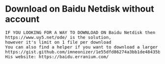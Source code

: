 # Download on Baidu Netdisk without account
<pre>IF YOU LOOKING FOR A WAY TO DOWNLOAD ON Baidu Netdisk then
https://www.uy5.net/ode/ is the solution,
however it's limit on 1 file per download
You can also find a helper if you want to download a larger file
https://gist.github.com/imneonizer/1e55dfd86274a3bb1de48435b52c5b12#gistcomment-5243178
His website: https://baidu.erranium.com/</pre>
